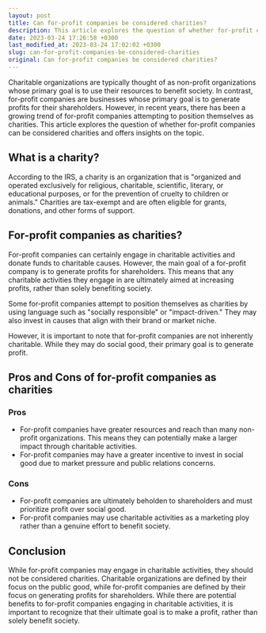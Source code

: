 ```yaml
---
layout: post
title: Can for-profit companies be considered charities?
description: This article explores the question of whether for-profit companies can be considered charities and offers insights on the topic.
date: 2023-03-24 17:26:58 +0300
last_modified_at: 2023-03-24 17:02:02 +0300
slug: can-for-profit-companies-be-considered-charities
original: Can for-profit companies be considered charities?
---
```

Charitable organizations are typically thought of as non-profit organizations whose primary goal is to use their resources to benefit society. In contrast, for-profit companies are businesses whose primary goal is to generate profits for their shareholders. However, in recent years, there has been a growing trend of for-profit companies attempting to position themselves as charities. This article explores the question of whether for-profit companies can be considered charities and offers insights on the topic.

## What is a charity?

According to the IRS, a charity is an organization that is "organized and operated exclusively for religious, charitable, scientific, literary, or educational purposes, or for the prevention of cruelty to children or animals." Charities are tax-exempt and are often eligible for grants, donations, and other forms of support.

## For-profit companies as charities?

For-profit companies can certainly engage in charitable activities and donate funds to charitable causes. However, the main goal of a for-profit company is to generate profits for shareholders. This means that any charitable activities they engage in are ultimately aimed at increasing profits, rather than solely benefiting society.

Some for-profit companies attempt to position themselves as charities by using language such as "socially responsible" or "impact-driven." They may also invest in causes that align with their brand or market niche.

However, it is important to note that for-profit companies are not inherently charitable. While they may do social good, their primary goal is to generate profit.

## Pros and Cons of for-profit companies as charities

### Pros

* For-profit companies have greater resources and reach than many non-profit organizations. This means they can potentially make a larger impact through charitable activities.
* For-profit companies may have a greater incentive to invest in social good due to market pressure and public relations concerns.

### Cons

* For-profit companies are ultimately beholden to shareholders and must prioritize profit over social good.
* For-profit companies may use charitable activities as a marketing ploy rather than a genuine effort to benefit society.

## Conclusion

While for-profit companies may engage in charitable activities, they should not be considered charities. Charitable organizations are defined by their focus on the public good, while for-profit companies are defined by their focus on generating profits for shareholders. While there are potential benefits to for-profit companies engaging in charitable activities, it is important to recognize that their ultimate goal is to make a profit, rather than solely benefit society.